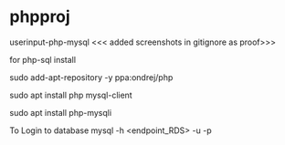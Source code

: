 # phpproj
userinput-php-mysql <<< added screenshots in gitignore as proof>>>

for php-sql install

sudo add-apt-repository -y ppa:ondrej/php

sudo apt install php mysql-client

sudo apt install php-mysqli

To Login to database
mysql -h <endpoint_RDS> -u <UserName of database> -p 
